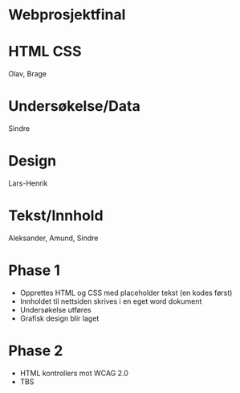 # Webprosjektfinal

# HTML CSS
Olav, Brage

# Undersøkelse/Data
Sindre

# Design
Lars-Henrik

# Tekst/Innhold
Aleksander, Amund, Sindre

# Phase 1

- Opprettes HTML og CSS med placeholder tekst (en kodes først)
- Innholdet til nettsiden skrives i en eget word dokument
- Undersøkelse utføres
- Grafisk design blir laget

# Phase 2

- HTML kontrollers mot WCAG 2.0
- TBS